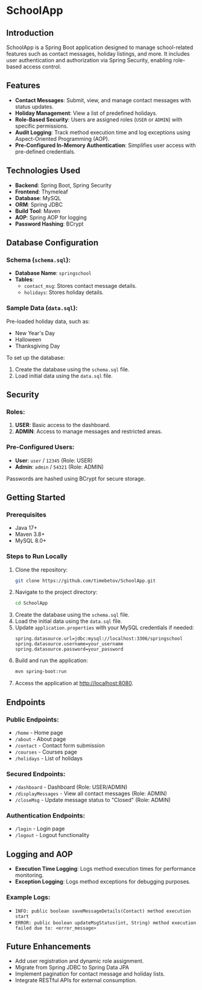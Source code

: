 # SchoolApp

## Introduction

SchoolApp is a Spring Boot application designed to manage school-related features such as contact messages, holiday listings, and more. It includes user authentication and authorization via Spring Security, enabling role-based access control.

## Features

- **Contact Messages**: Submit, view, and manage contact messages with status updates.
- **Holiday Management**: View a list of predefined holidays.
- **Role-Based Security**: Users are assigned roles (`USER` or `ADMIN`) with specific permissions.
- **Audit Logging**: Track method execution time and log exceptions using Aspect-Oriented Programming (AOP).
- **Pre-Configured In-Memory Authentication**: Simplifies user access with pre-defined credentials.

## Technologies Used

- **Backend**: Spring Boot, Spring Security
- **Frontend**: Thymeleaf
- **Database**: MySQL
- **ORM**: Spring JDBC
- **Build Tool**: Maven
- **AOP**: Spring AOP for logging
- **Password Hashing**: BCrypt

## Database Configuration

### Schema (`schema.sql`):

- **Database Name**: `springschool`
- **Tables**:
    - `contact_msg`: Stores contact message details.
    - `holidays`: Stores holiday details.

### Sample Data (`data.sql`):

Pre-loaded holiday data, such as:

- New Year's Day
- Halloween
- Thanksgiving Day

To set up the database:

1. Create the database using the `schema.sql` file.
2. Load initial data using the `data.sql` file.

## Security

### Roles:

1. **USER**: Basic access to the dashboard.
2. **ADMIN**: Access to manage messages and restricted areas.

### Pre-Configured Users:

- **User**: `user` / `12345` (Role: USER)
- **Admin**: `admin` / `54321` (Role: ADMIN)

Passwords are hashed using BCrypt for secure storage.

## Getting Started

### Prerequisites

- Java 17+
- Maven 3.8+
- MySQL 8.0+

### Steps to Run Locally

1. Clone the repository:
   ```bash
   git clone https://github.com/timebetov/SchoolApp.git
   ```
2. Navigate to the project directory:
   ```bash
   cd SchoolApp
   ```
3. Create the database using the `schema.sql` file.
4. Load the initial data using the `data.sql` file.
5. Update `application.properties` with your MySQL credentials if needed:
   ```properties
   spring.datasource.url=jdbc:mysql://localhost:3306/springschool
   spring.datasource.username=your_username
   spring.datasource.password=your_password
   ```
6. Build and run the application:
   ```bash
   mvn spring-boot:run
   ```
7. Access the application at [http://localhost:8080](http://localhost:8080).

## Endpoints

### Public Endpoints:

- `/home` - Home page
- `/about` - About page
- `/contact` - Contact form submission
- `/courses` - Courses page
- `/holidays` - List of holidays

### Secured Endpoints:

- `/dashboard` - Dashboard (Role: USER/ADMIN)
- `/displayMessages` - View all contact messages (Role: ADMIN)
- `/closeMsg` - Update message status to "Closed" (Role: ADMIN)

### Authentication Endpoints:

- `/login` - Login page
- `/logout` - Logout functionality

## Logging and AOP

- **Execution Time Logging**: Logs method execution times for performance monitoring.
- **Exception Logging**: Logs method exceptions for debugging purposes.

### Example Logs:

- `INFO: public boolean saveMessageDetails(Contact) method execution start`
- `ERROR: public boolean updateMsgStatus(int, String) method execution failed due to: <error_message>`

## Future Enhancements

- Add user registration and dynamic role assignment.
- Migrate from Spring JDBC to Spring Data JPA
- Implement pagination for contact message and holiday lists.
- Integrate RESTful APIs for external consumption.